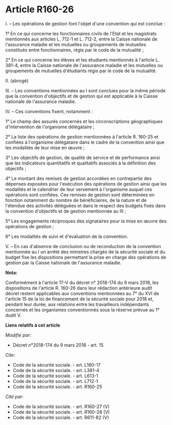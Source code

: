 # Article R160-26

I. – Les opérations de gestion font l'objet d'une convention qui est conclue :

1° En ce qui concerne les fonctionnaires civils de l'Etat et les magistrats mentionnés aux articles L. 712-1 et L. 712-2,
entre la Caisse nationale de l'assurance maladie et les mutuelles ou groupements de mutuelles constitués entre
fonctionnaires, régis par le code de la mutualité ;

2° En ce qui concerne les élèves et les étudiants mentionnés à l'article L. 381-4, entre la Caisse nationale de l'assurance
maladie et les mutuelles ou groupements de mutuelles d'étudiants régis par le code de la mutualité.

II. (abrogé)

III. – Les conventions mentionnées au I sont conclues pour la même période que la convention d'objectifs et de gestion qui
est applicable à la Caisse nationale de l'assurance maladie.

IV. – Ces conventions fixent, notamment :

1° Le champ des assurés concernés et les circonscriptions géographiques d'intervention de l'organisme délégataire ;

2° La liste des opérations de gestion mentionnées à l'article R. 160-25 et confiées à l'organisme délégataire dans le cadre
de la convention ainsi que les modalités de leur mise en œuvre ;

3° Les objectifs de gestion, de qualité de service et de performance ainsi que les indicateurs quantitatifs et qualitatifs
associés à la définition des objectifs ;

4° Le montant des remises de gestion accordées en contrepartie des dépenses exposées pour l'exécution des opérations de
gestion ainsi que les modalités et le calendrier de leur versement à l'organisme auquel ces opérations sont confiées. Ces
remises de gestion sont déterminées en fonction notamment du nombre de bénéficiaires, de la nature et de l'étendue des
activités déléguées et dans le respect des budgets fixés dans la convention d'objectifs et de gestion mentionnée au III ;

5° Les engagements réciproques des signataires pour la mise en œuvre des opérations de gestion ;

6° Les modalités de suivi et d'évaluation de la convention.

V. – En cas d'absence de conclusion ou de reconduction de la convention mentionnée au I un arrêté des ministres chargés de la
sécurité sociale et du budget fixe les dispositions permettant la prise en charge des opérations de gestion par la Caisse
nationale de l'assurance maladie.

**Nota:**

Conformément à l'article 17-V du décret n° 2018-174 du 9 mars 2018, les dispositions de l'article R. 160-26 dans leur
rédaction antérieure audit décret restent applicables aux conventions mentionnées au 7° du XVI de l'article 15 de la loi de
financement de la sécurité sociale pour 2018 et, pendant leur durée, aux relations entre les travailleurs indépendants
concernés et les organismes conventionnés sous la réserve prévue au 1° dudit V.

**Liens relatifs à cet article**

_Modifié par_:

  - Décret n°2018-174 du 9 mars 2018 - art. 15

_Cite_:

  - Code de la sécurité sociale. - art. L160-17
  - Code de la sécurité sociale. - art. L381-4
  - Code de la sécurité sociale. - art. L613-1
  - Code de la sécurité sociale. - art. L712-1
  - Code de la sécurité sociale. - art. R160-25

_Cité par_:

  - Code de la sécurité sociale. - art. R160-27 (V)
  - Code de la sécurité sociale. - art. R160-28 (V)
  - Code de la sécurité sociale. - art. R611-82 (V)
